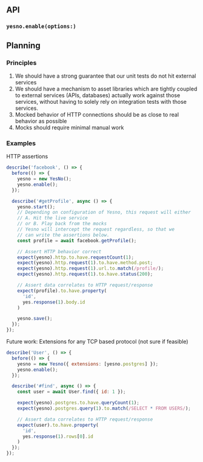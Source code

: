 
## API

### `yesno.enable(options:)`

## Planning

### Principles

1. We should have a strong guarantee that our unit tests do not hit external services
2. We should have a mechanism to asset libraries which are tightly coupled to external services (APIs, databases) actually work against those services, without having to solely rely on integration tests with those services.
3. Mocked behavior of HTTP connections should be as close to real behavior as possible
4. Mocks should require minimal manual work

### Examples

HTTP assertions

```javascript
describe('facebook', () => {
  before(() => {
    yesno = new YesNo();
    yesno.enable();
  });

  describe('#getProfile', async () => {
    yesno.start();
    // Depending on configuration of Yesno, this request will either
    // A. Hit the live service
    // or B. Play back from the mocks
    // Yesno will intercept the request regardless, so that we
    // can write the assertions below.
    const profile = await facebook.getProfile();

    // Assert HTTP behavior correct
    expect(yesno).http.to.have.requestCount(1);
    expect(yesno).http.request(1).to.have.method.post;
    expect(yesno).http.request(1).url.to.match(/profile/);
    expect(yesno).http.request(1).to.have.status(200);

    // Assert data correlates to HTTP request/response
    expect(profile).to.have.property(
      'id', 
      yes.response(1).body.id
    )

    yesno.save();
  });
});
```

Future work: Extensions for any TCP based protocol (not sure if feasible)
```javascript
describe('User', () => {
  before(() => {
    yesno = new Yesno({ extensions: [yesno.postgres] });
    yesno.enable();
  });

  describe('#find', async () => {
    const user = await User.find({ id: 1 });

    expect(yesno).postgres.to.have.queryCount(1);
    expect(yesno).postgres.query(1).to.match(/SELECT * FROM USERS/);

    // Assert data correlates to HTTP request/response
    expect(user).to.have.property(
      'id', 
      yes.response(1).rows[0].id
    )
  });
});
```